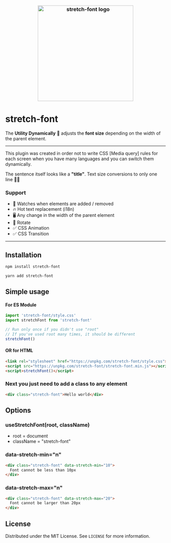 <h3 align="center">
  <img width="300" alt="stretch-font logo" src="https://raw.githubusercontent.com/Sarmaged/stretch-font/main/logo.png" />
</h3>

# stretch-font
The **Utility Dynamically** 🤩 adjusts the **font size** depending on the width of the parent element.

<hr>

This plugin was created in order not to write CSS [Media query] rules for each screen when you have many languages and you can switch them dynamically.

The sentence itself looks like a **"title"**. Text size conversions to only one line ☝🏻

### Support
- 🤩 Watches when elements are added / removed
- 🔥 Hot text replacement (i18n)
- 🖥 Any change in the width of the parent element
- 🔄 Rotate
- ✅ CSS Animation
- ✅ CSS Transition

<hr>

## Installation
```bash
npm install stretch-font
```
```bash
yarn add stretch-font
```

## Simple usage

#### For ES Module
```javascript
import 'stretch-font/style.css'
import stretchFont from 'stretch-font'

// Run only once if you didn't use "root"
// If you've used root many times, it should be different
stretchFont()
```

#### OR for HTML
```html
<link rel="stylesheet" href="https://unpkg.com/stretch-font/style.css">
<script src="https://unpkg.com/stretch-font/stretch-font.min.js"></script>
<script>stretchFont()</script>
```

### Next you just need to add a class to any element
```html
<div class="stretch-font">Hello world</div>
```

## Options

### useStretchFont(root, className)
- root = document
- className = "stretch-font"

### data-stretch-min="n"
```html
<div class="stretch-font" data-stretch-min="10">
  Font cannot be less than 10px
</div>
```

### data-stretch-max="n"
```html
<div class="stretch-font" data-stretch-max="20">
  Font cannot be larger than 20px
</div>
```

## License
Distributed under the MIT License. See `LICENSE` for more information.
